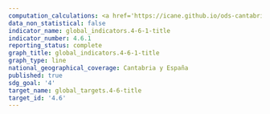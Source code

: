 ```yaml
---
computation_calculations: <a href='https://icane.github.io/ods-cantabria/assets/pdf/4.6.1.1.pdf' target='_blank'>Proporción de la población en un grupo de edad determinado que ha alcanzado al menos un nivel fijo de competencia funcional en a) alfabetización y b) nociones elementales de aritmética, desglosada por sexo</a><br><a href='https://icane.github.io/ods-cantabria/assets/pdf/4.6.1.2.pdf' target='_blank'>Proporción de la población en un grupo de edad determinado que ha alcanzado al menos un nivel fijo de competencia funcional en a) alfabetización y b) nociones elementales de aritmética, desglosada por sexo</a><br><a href='https://icane.github.io/ods-cantabria/assets/pdf/4.6.1.3.pdf' target='_blank'>Proporción de la población en un grupo de edad determinado que ha alcanzado al menos un nivel fijo de competencia funcional en a) alfabetización y b) nociones elementales de aritmética, desglosada por sexo</a><br><a href='https://icane.github.io/ods-cantabria/assets/pdf/4.6.1.4.pdf' target='_blank'>Proporción de la población en un grupo de edad determinado que ha alcanzado al menos un nivel fijo de competencia funcional en a) alfabetización y b) nociones elementales de aritmética, desglosada por sexo</a><br><a href='https://icane.github.io/ods-cantabria/assets/pdf/4.6.1.5.pdf' target='_blank'>Proporción de la población en un grupo de edad determinado que ha alcanzado al menos un nivel fijo de competencia funcional en a) alfabetización y b) nociones elementales de aritmética, desglosada por sexo</a><br><a href='https://icane.github.io/ods-cantabria/assets/pdf/4.6.1.6.pdf' target='_blank'>Proporción de la población en un grupo de edad determinado que ha alcanzado al menos un nivel fijo de competencia funcional en a) alfabetización y b) nociones elementales de aritmética, desglosada por sexo</a>
data_non_statistical: false
indicator_name: global_indicators.4-6-1-title
indicator_number: 4.6.1
reporting_status: complete
graph_title: global_indicators.4-6-1-title
graph_type: line
national_geographical_coverage: Cantabria y España
published: true
sdg_goal: '4'
target_name: global_targets.4-6-title
target_id: '4.6'
---
```

